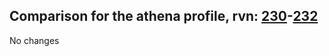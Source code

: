 ## Comparison for the athena profile, rvn: [230](https://github.com/PRO100KatYT/FortniteProfileRevisions/tree/main/profiles/athena/230%20athena.json)-[232](https://github.com/PRO100KatYT/FortniteProfileRevisions/tree/main/profiles/athena/232%20athena.json)

No changes
